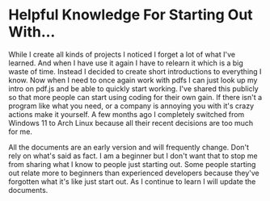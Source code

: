 # Helpful Knowledge For Starting Out With...
While I create all kinds of projects I noticed I forget a lot of what I've learned. And when I have use it again I have to relearn it which is a big waste of time. Instead I decided to create short introductions to everything I know. Now when I need to once again work with pdfs I can just look up my intro on pdf.js and be able to quickly start working. I've shared this publicly so that more people can start using coding for their own gain. If there isn't a program like what you need, or a company is annoying you with it's crazy actions make it yourself. A few months ago I completely switched from Windows 11 to Arch Linux because all their recent decisions are too much for me. 

All the documents are an early version and will frequently change. Don't rely on what's said as fact. I am a beginner but I don't want that to stop me from sharing what I know to people just starting out. Some people starting out relate more to beginners than experienced developers because they've forgotten what it's like just start out. As I continue to learn I will update the documents.
